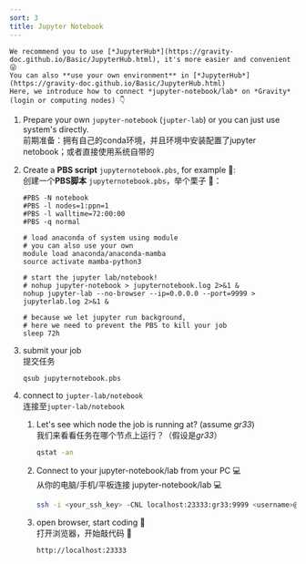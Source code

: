 ```yaml
---
sort: 3
title: Jupyter Notebook
---
```


```tip
We recommend you to use [*JupyterHub*](https://gravity-doc.github.io/Basic/JupyterHub.html), it's more easier and convenient 😜   
You can also **use your own environment** in [*JupyterHub*](https://gravity-doc.github.io/Basic/JupyterHub.html)   
Here, we introduce how to connect *jupyter-notebook/lab* on *Gravity* (login or computing nodes) 👇
```

1. Prepare your own `jupyter-notebook` (`jupter-lab`) or you can just use system's directly.   
   前期准备：拥有自己的conda环境，并且环境中安装配置了jupyter netobook；或者直接使用系统自带的

2. Create a **PBS script** `jupyternotebook.pbs`, for example 🌰:   
   创建一个**PBS脚本** `jupyternotebook.pbs`，举个栗子 🌰：   

   ```
   #PBS -N notebook
   #PBS -l nodes=1:ppn=1
   #PBS -l walltime=72:00:00 
   #PBS -q normal
   
   # load anaconda of system using module
   # you can also use your own
   module load anaconda/anaconda-mamba
   source activate mamba-python3
   
   # start the jupyter lab/notebook!
   # nohup jupyter-notebook > jupyternotebook.log 2>&1 &
   nohup jupyter-lab --no-browser --ip=0.0.0.0 --port=9999 > jupyterlab.log 2>&1 &
   
   # because we let jupyter run background, 
   # here we need to prevent the PBS to kill your job
   sleep 72h
   ```

3. submit your job   
   提交任务   

   ```bash
   qsub jupyternotebook.pbs
   ```

4. connect to `jupter-lab/notebook`   
   连接至`jupter-lab/notebook`    

   1. Let's see which node the job is running at? (assume *gr33*)    
      我们来看看任务在哪个节点上运行？（假设是*gr33*）     

      ```bash
      qstat -an
      ```
      
   2. Connect to your jupyter-notebook/lab from your PC 💻   
      从你的电脑/手机/平板连接 jupyter-notebook/lab 💻   
      
      ```bash
      ssh -i <your_ssh_key> -CNL localhost:23333:gr33:9999 <username>@gravity.sjtu.edu.cn
      ```
      
   3. open browser, start coding 🥳   
      打开浏览器，开始敲代码 🥳    
      
      ```http
      http://localhost:23333
      ```



